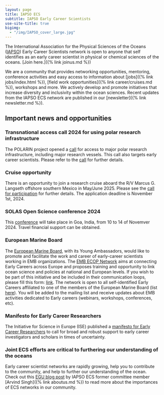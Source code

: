 ```yaml
---
layout: page
title: IAPSO ECS
subtitle: IAPSO Early Career Scientists
use-site-title: true
bigimg:
  - "/img/IAPSO_cover_large.jpg"
---
```


The International Association for the Physical Sciences of the Oceans ([IAPSO](https://iapso-ocean.org/)) Early Career Scientists network is open to anyone  that self identifies as an early career scientist in physical or chemical sciences of the oceans. [Join here.]({% link joinus.md %})

We are a community that provides networking opportunities, mentoring, conference activities and easy access to information about [jobs]({% link jobs/index.html %}), [field work opportunities]({% link career/cruises.md %}), workshops and more. We actively develop and promote initiatives that increase diversity and inclusivity within the ocean sciences. Recent updates from the IAPSO ECS network are published in our [newsletter]({% link newsletter.md %}).

## Important news and opportunities

### Transnational access call 2024 for using polar research infrastructure
The POLARIN project opened a [call](https://eu-polarin.eu/transnational-access-call-2024/) for access to major polar research infrastructure, including major research vessels. This call also targets early career scientists. Please refer to the [call](https://eu-polarin.eu/transnational-access-call-2024/) for further details.

### Cruise opportunity
There is an opportunity to join a research cruise aboard the R/V Marcus G. Langseth offshore southern Mexico in May/June 2025. Please see the [call for participation](https://mailchi.mp/ldeo/langseth-mexico) for further details. The application deadline is November 1st, 2024.

### SOLAS Open Science conference 2024
This [conference](https://solas-osc-2024.nio.res.in) will take place in Goa, India, from 10 to 14 of Novemver 2024. Travel financial support can be obtained.

### European Marine Board
The [European Marine Board](https://www.marineboard.eu/), with its Young Ambassadors, would like to promote and facilitate the work and career of early-career scientists working in EMB organizations. The [EMB ECOP Network](https://www.marineboard.eu/about-emb-ecop-network) aims at connecting Early Careers across Europe and proposes training and opportunity to link ocean science and policies at national and European levels. If you wish to be part of this initiative and be included in their communication loops, please fill this form: [link](https://docs.google.com/forms/d/e/1FAIpQLScWhpKrAbsxTu4_EeiA1LR128bXasOuwhrIkQZV4k4yilW-8w/viewform?pli=1). 
The network is open to all self-identified Early Careers affiliated to one of the members of the European Marine Board (list [here](https://www.marineboard.eu/members)). You will be added to the mailing list and receive updates about EMB activities dedicated to Early careers (webinars, workshops, conferences, etc).

### Manifesto for Early Career Researchers
The Initiative for Science in Europe (ISE) published a [manifesto for Early Career Researchers](https://initiative-se.eu/manifesto/) to call for broad and robust support to early career investigators and scholars in times of uncertainty.

### Joint ECS efforts are critical to furthering our understanding of the oceans
Early career scientist networks are rapidly growing, help you to contribute to the community, and help to further our understanding of the ocean. Check out this [EGU blog post](https://blogs.egu.eu/divisions/os/2021/06/25/ocean-networks-1/) by IAPSO ECS former committee member [Arvind Singh]({% link aboutus.md %}) to read more about the importances of ECS networks in our community.
